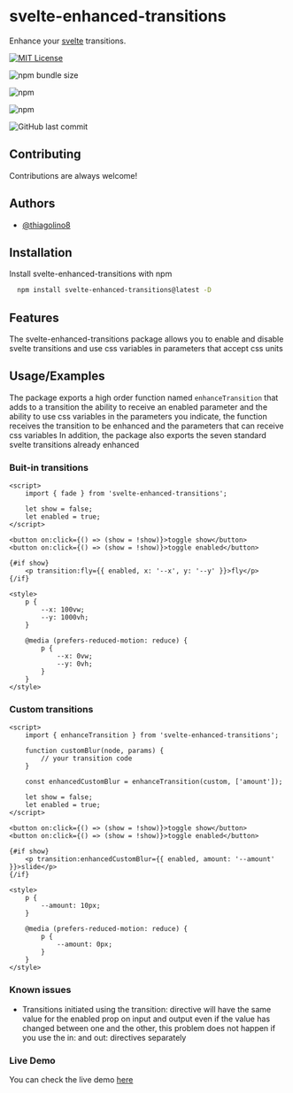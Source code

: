 # svelte-enhanced-transitions

Enhance your [svelte](https://github.com/sveltejs/svelte) transitions.

[![MIT License](https://img.shields.io/badge/License-MIT-green.svg)](https://choosealicense.com/licenses/mit/)

![npm bundle size](https://img.shields.io/bundlephobia/minzip/svelte-enhanced-transitions)

![npm](https://img.shields.io/npm/v/svelte-enhanced-transitions)

![npm](https://img.shields.io/npm/dt/svelte-enhanced-transitions)

![GitHub last commit](https://img.shields.io/github/last-commit/thiagolino8/svelte-enhanced-transitions)

## Contributing

Contributions are always welcome!

## Authors

- [@thiagolino8](https://www.github.com/thiagolino8)

## Installation

Install svelte-enhanced-transitions with npm

```bash
  npm install svelte-enhanced-transitions@latest -D
```

## Features

The svelte-enhanced-transitions package allows you to enable and disable svelte transitions and use css variables in parameters that accept css units

## Usage/Examples

The package exports a high order function named `enhanceTransition` that adds to a transition the ability to receive an enabled parameter and the ability to use css variables in the parameters you indicate, the function receives the transition to be enhanced and the parameters that can receive css variables
In addition, the package also exports the seven standard svelte transitions already enhanced

### Buit-in transitions

```svelte
<script>
	import { fade } from 'svelte-enhanced-transitions';

	let show = false;
	let enabled = true;
</script>

<button on:click={() => (show = !show)}>toggle show</button>
<button on:click={() => (show = !show)}>toggle enabled</button>

{#if show}
	<p transition:fly={{ enabled, x: '--x', y: '--y' }}>fly</p>
{/if}

<style>
	p {
		--x: 100vw;
		--y: 1000vh;
	}

	@media (prefers-reduced-motion: reduce) {
		p {
			--x: 0vw;
			--y: 0vh;
		}
	}
</style>
```

### Custom transitions

```svelte
<script>
	import { enhanceTransition } from 'svelte-enhanced-transitions';

	function customBlur(node, params) {
		// your transition code
	}

	const enhancedCustomBlur = enhanceTransition(custom, ['amount']);

	let show = false;
	let enabled = true;
</script>

<button on:click={() => (show = !show)}>toggle show</button>
<button on:click={() => (show = !show)}>toggle enabled</button>

{#if show}
	<p transition:enhancedCustomBlur={{ enabled, amount: '--amount' }}>slide</p>
{/if}

<style>
	p {
		--amount: 10px;
	}

	@media (prefers-reduced-motion: reduce) {
		p {
			--amount: 0px;
		}
	}
</style>
```

### Known issues

- Transitions initiated using the transition: directive will have the same value for the enabled prop on input and output even if the value has changed between one and the other, this problem does not happen if you use the in: and out: directives separately

### Live Demo

You can check the live demo [here](https://svelte-enhanced-transitions.vercel.app/)
